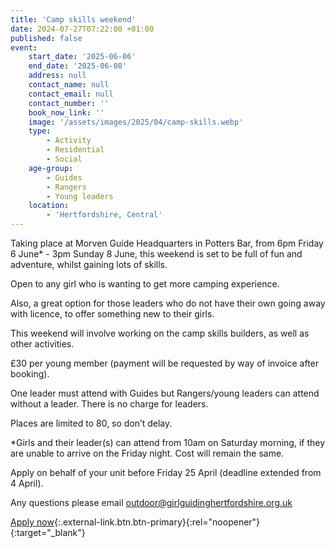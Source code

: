 ```yaml
---
title: 'Camp skills weekend'
date: 2024-07-27T07:22:00 +01:00
published: false
event:
    start_date: '2025-06-06'
    end_date: '2025-06-08'
    address: null
    contact_name: null
    contact_email: null
    contact_number: ''
    book_now_link: ''
    image: '/assets/images/2025/04/camp-skills.webp'
    type:
        - Activity
        - Residential
        - Social
    age-group:
        - Guides
        - Rangers
        - Young leaders
    location:
        - 'Hertfordshire, Central'
---
```

Taking place at Morven Guide Headquarters in Potters Bar, from 6pm Friday 6 June* - 3pm Sunday 8 June, this weekend is set to be full of fun and adventure, whilst gaining lots of skills.

Open to any girl who is wanting to get more camping experience.

Also, a great option for those leaders who do not have their own going away with licence, to offer something new to their girls.

This weekend will involve working on the camp skills builders, as well as other activities.

£30 per young member (payment will be requested by way of invoice after booking).

One leader must attend with Guides but Rangers/young leaders can attend without a leader. There is no charge for leaders.

Places are limited to 80, so don’t delay.

*Girls and their leader(s) can attend from 10am on Saturday morning, if they are unable to arrive on the Friday night. Cost will remain the same.

Apply on behalf of your unit before Friday 25 April (deadline extended from 4 April).

Any questions please email <outdoor@girlguidinghertfordshire.org.uk>

[Apply now](https://forms.office.com/e/dPXWjbknZg){:.external-link.btn.btn-primary}{:rel="noopener"}{:target="_blank"}
